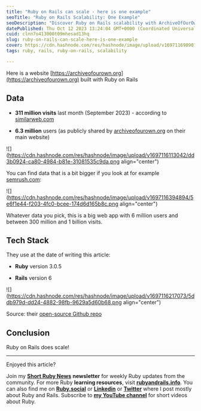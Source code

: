 ```yaml
---
title: "Ruby on Rails can scale - here is one example"
seoTitle: "Ruby on Rails Scalability: One Example"
seoDescription: "Discover Ruby on Rails scalability with ArchiveOfOurOwn.org, a high-traffic web app boasting 6 million users and 311 million monthly visits"
datePublished: Thu Oct 12 2023 13:24:04 GMT+0000 (Coordinated Universal Time)
cuid: clnn7o413000t09mhesad13hq
slug: ruby-on-rails-can-scale-here-is-one-example
cover: https://cdn.hashnode.com/res/hashnode/image/upload/v1697116909014/9e10318c-6fe5-4467-906b-3bf5da644f3e.png
tags: ruby, rails, ruby-on-rails, scalability

---
```


Here is a website [https://archiveofourown.org](https://archiveofourown.org) built with Ruby on Rails

## Data

* **311 million visits** last month (September 2023) - according to [similarweb.com](https://www.similarweb.com/website/archiveofourown.org/)
    
* **6.3 million** users (as publicly shared by [archiveofourown.org](https://archiveofourown.org) on their main website)
    

![](https://cdn.hashnode.com/res/hashnode/image/upload/v1697116113042/dd3b0924-ca80-4984-b81e-31081535c9da.png align="center")

You can find data that is a bit bigger if you look at for example [semrush.com](https://www.semrush.com/website/archiveofourown.org/overview/):

![](https://cdn.hashnode.com/res/hashnode/image/upload/v1697116394894/5e6f1e44-f203-4fc0-bcee-174d6d165b8c.png align="center")

Whatever data you pick, this is a big web app with 6 million users and between 300 million and 1 billion visits.

## Tech Stack

They use at the date of writing this article:

* **Ruby** version 3.0.5
    
* **Rails** version 6
    

![](https://cdn.hashnode.com/res/hashnode/image/upload/v1697116217073/5ddb979d-dd24-4882-98fb-9629a5d60b68.png align="center")

Source: their [open-source Github repo](https://github.com/otwcode/otwarchive)

## Conclusion

Ruby on Rails does scale!

---

Enjoyed this article?

Join my [**Short Ruby News**](https://shortruby.com/) **newsletter** for weekly Ruby updates from the community. For more Ruby **learning resources**, visit [**rubyandrails.info**](http://rubyandrails.info). You can also find me on [**Ruby.social**](https://ruby.social/@lucian) or [**Linkedin**](https://linkedin.com/in/lucianghinda) or [**Twitter**](https://x.com/lucianghinda) where I post mostly about Ruby and Rails. Subscribe to [**my YouTube channel**](https://www.youtube.com/@shortruby) for short videos about Ruby.